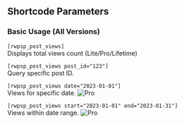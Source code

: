 ## Shortcode Parameters

### Basic Usage (All Versions)
`[rwpsp_post_views]`  
Displays total views count (Lite/Pro/Lifetime)

`[rwpsp_post_views post_id="123"]`  
Query specific post ID. 

`[rwpsp_post_views date="2023-01-01"]`  
Views for specific date. ![Pro](https://img.shields.io/badge/-Pro-blue)

`[rwpsp_post_views start="2023-01-01" end="2023-01-31"]`  
Views within date range. ![Pro](https://img.shields.io/badge/-Pro-blue)

